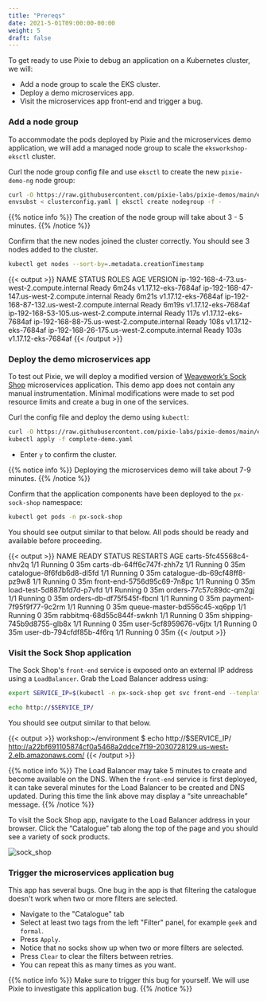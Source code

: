 ```yaml
---
title: "Prereqs"
date: 2021-5-01T09:00:00-00:00
weight: 5
draft: false
---
```


To get ready to use Pixie to debug an application on a Kubernetes cluster, we will:

- Add a node group to scale the EKS cluster.
- Deploy a demo microservices app.
- Visit the microservices app front-end and trigger a bug.

### Add a node group

To accommodate the pods deployed by Pixie and the microservices demo application, we will add a managed node group to scale the `eksworkshop-eksctl` cluster.

Curl the node group config file and use `eksctl` to create the new `pixie-demo-ng` node group:

```bash
curl -O https://raw.githubusercontent.com/pixie-labs/pixie-demos/main/eks-workshop/clusterconfig.yaml
envsubst < clusterconfig.yaml | eksctl create nodegroup -f -
```

{{% notice info %}}
The creation of the node group will take about 3 - 5 minutes.
{{% /notice %}}

Confirm that the new nodes joined the cluster correctly. You should see 3 nodes added to the cluster.

```bash
kubectl get nodes --sort-by=.metadata.creationTimestamp
```

{{< output >}}
NAME                                           STATUS   ROLES    AGE     VERSION
ip-192-168-4-73.us-west-2.compute.internal     Ready    <none>   6m24s   v1.17.12-eks-7684af
ip-192-168-47-147.us-west-2.compute.internal   Ready    <none>   6m21s   v1.17.12-eks-7684af
ip-192-168-87-132.us-west-2.compute.internal   Ready    <none>   6m19s   v1.17.12-eks-7684af
ip-192-168-53-105.us-west-2.compute.internal   Ready    <none>   117s    v1.17.12-eks-7684af
ip-192-168-88-75.us-west-2.compute.internal    Ready    <none>   108s    v1.17.12-eks-7684af
ip-192-168-26-175.us-west-2.compute.internal   Ready    <none>   103s    v1.17.12-eks-7684af
{{< /output >}}

### Deploy the demo microservices app

To test out Pixie, we will deploy a modified version of [Weavework’s Sock Shop](https://microservices-demo.github.io/) microservices application. This demo app does not contain any manual instrumentation. Minimal modifications were made to set pod resource limits and create a bug in one of the services.

Curl the config file and deploy the demo using `kubectl`:

```bash
curl -O https://raw.githubusercontent.com/pixie-labs/pixie-demos/main/eks-workshop/complete-demo.yaml
kubectl apply -f complete-demo.yaml
```

- Enter `y` to confirm the cluster.

{{% notice info %}}
Deploying the microservices demo will take about 7-9 minutes.
{{% /notice %}}

Confirm that the application components have been deployed to the `px-sock-shop` namespace:

```bash
kubectl get pods -n px-sock-shop
```

You should see output similar to that below. All pods should be ready and available before proceeding.

{{< output >}}
NAME                           READY   STATUS    RESTARTS   AGE
carts-5fc45568c4-nhv2q         1/1     Running   0          35m
carts-db-64ff6c747f-zhh7z      1/1     Running   0          35m
catalogue-8f6fdb6d8-dl5fd      1/1     Running   0          35m
catalogue-db-69cf48ff8-pz9w8   1/1     Running   0          35m
front-end-5756d95c69-7n8pc     1/1     Running   0          35m
load-test-5d887bfd7d-p7vfd     1/1     Running   0          35m
orders-77c57c89dc-qm2gj        1/1     Running   0          35m
orders-db-df75f545f-fbcnl      1/1     Running   0          35m
payment-7f95f9f77-9c2rm        1/1     Running   0          35m
queue-master-bd556c45-xq6pp    1/1     Running   0          35m
rabbitmq-68d55c844f-swknh      1/1     Running   0          35m
shipping-745b9d8755-glb8x      1/1     Running   0          35m
user-5cf8959676-v6jtx          1/1     Running   0          35m
user-db-794cfdf85b-4f6rq       1/1     Running   0          35m
{{< /output >}}

### Visit the Sock Shop application

The Sock Shop's `front-end` service is exposed onto an external IP address using a `LoadBalancer`.  Grab the Load Balancer address using:

```bash
export SERVICE_IP=$(kubectl -n px-sock-shop get svc front-end --template "{{ range (index .status.loadBalancer.ingress 0) }}{{ . }}{{ end }}")

echo http://$SERVICE_IP/
```

You should see output similar to that below.

{{< output >}}
workshop:~/environment $ echo http://$SERVICE_IP/
http://a22bf691105874cf0a5468a2ddce7f19-2030728129.us-west-2.elb.amazonaws.com/
{{< /output >}}

{{% notice info %}}
The Load Balancer may take 5 minutes to create and become available on the DNS.
When the `front-end` service is first deployed, it can take several minutes for the Load Balancer to be created and DNS updated. During this time the link above may display a “site unreachable” message.
{{% /notice %}}

To visit the Sock Shop app, navigate to the Load Balancer address in your browser. Click the “Catalogue” tab along the top of the page and you should see a variety of sock products.

![sock_shop](/images/pixie/sock_shop.png)

### Trigger the microservices application bug

This app has several bugs. One bug in the app is that filtering the catalogue doesn't work when two or more filters are selected.

- Navigate to the "Catalogue" tab
- Select at least two tags from the left "Filter" panel, for example `geek` and `formal`.
- Press `Apply`.
- Notice that no socks show up when two or more filters are selected.
- Press `Clear` to clear the filters between retries.
- You can repeat this as many times as you want.

{{% notice info %}}
Make sure to trigger this bug for yourself. We will use Pixie to investigate this application bug.
{{% /notice %}}
